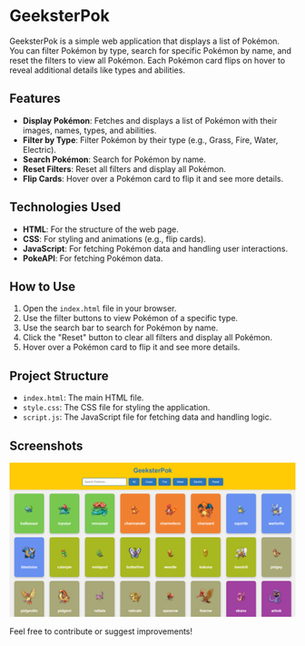 # GeeksterPok

GeeksterPok is a simple web application that displays a list of Pokémon. You can filter Pokémon by type, search for specific Pokémon by name, and reset the filters to view all Pokémon. Each Pokémon card flips on hover to reveal additional details like types and abilities.

## Features

- **Display Pokémon**: Fetches and displays a list of Pokémon with their images, names, types, and abilities.
- **Filter by Type**: Filter Pokémon by their type (e.g., Grass, Fire, Water, Electric).
- **Search Pokémon**: Search for Pokémon by name.
- **Reset Filters**: Reset all filters and display all Pokémon.
- **Flip Cards**: Hover over a Pokémon card to flip it and see more details.

## Technologies Used

- **HTML**: For the structure of the web page.
- **CSS**: For styling and animations (e.g., flip cards).
- **JavaScript**: For fetching Pokémon data and handling user interactions.
- **PokeAPI**: For fetching Pokémon data.

## How to Use

1. Open the `index.html` file in your browser.
2. Use the filter buttons to view Pokémon of a specific type.
3. Use the search bar to search for Pokémon by name.
4. Click the "Reset" button to clear all filters and display all Pokémon.
5. Hover over a Pokémon card to flip it and see more details.

## Project Structure

- `index.html`: The main HTML file.
- `style.css`: The CSS file for styling the application.
- `script.js`: The JavaScript file for fetching data and handling logic.

## Screenshots

![GeeksterPok Screenshot](./img/screenshot.png) 


Feel free to contribute or suggest improvements!